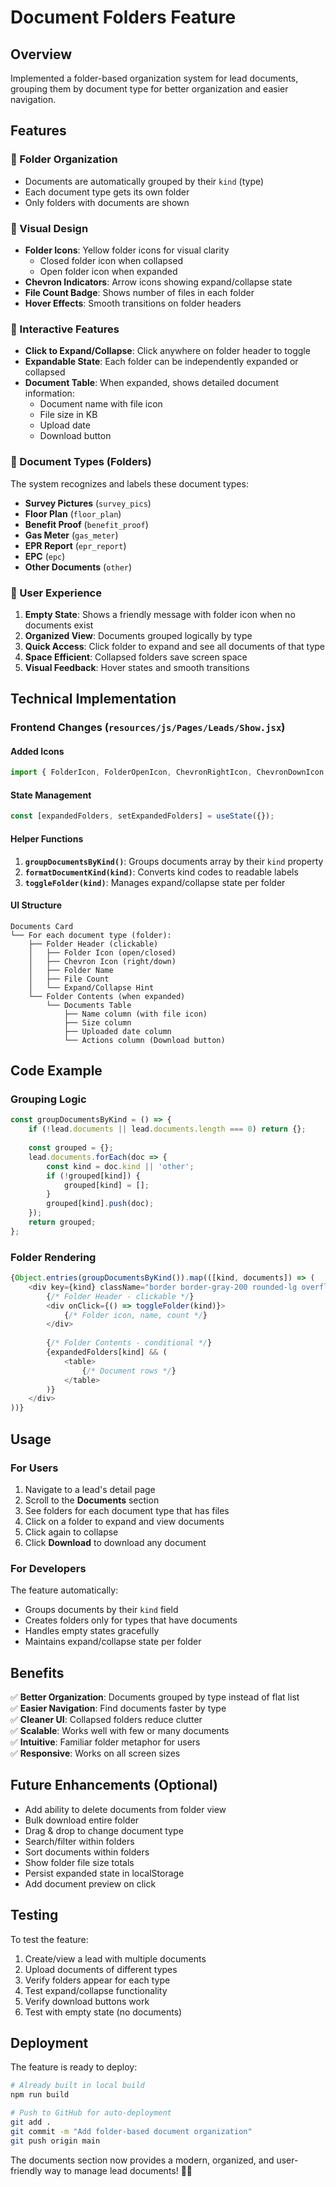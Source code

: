 # Document Folders Feature

## Overview
Implemented a folder-based organization system for lead documents, grouping them by document type for better organization and easier navigation.

## Features

### 📁 Folder Organization
- Documents are automatically grouped by their `kind` (type)
- Each document type gets its own folder
- Only folders with documents are shown

### 🎨 Visual Design
- **Folder Icons**: Yellow folder icons for visual clarity
  - Closed folder icon when collapsed
  - Open folder icon when expanded
- **Chevron Indicators**: Arrow icons showing expand/collapse state
- **File Count Badge**: Shows number of files in each folder
- **Hover Effects**: Smooth transitions on folder headers

### 🔄 Interactive Features
- **Click to Expand/Collapse**: Click anywhere on folder header to toggle
- **Expandable State**: Each folder can be independently expanded or collapsed
- **Document Table**: When expanded, shows detailed document information:
  - Document name with file icon
  - File size in KB
  - Upload date
  - Download button

### 📂 Document Types (Folders)
The system recognizes and labels these document types:
- **Survey Pictures** (`survey_pics`)
- **Floor Plan** (`floor_plan`)
- **Benefit Proof** (`benefit_proof`)
- **Gas Meter** (`gas_meter`)
- **EPR Report** (`epr_report`)
- **EPC** (`epc`)
- **Other Documents** (`other`)

### 🎯 User Experience
1. **Empty State**: Shows a friendly message with folder icon when no documents exist
2. **Organized View**: Documents grouped logically by type
3. **Quick Access**: Click folder to expand and see all documents of that type
4. **Space Efficient**: Collapsed folders save screen space
5. **Visual Feedback**: Hover states and smooth transitions

## Technical Implementation

### Frontend Changes (`resources/js/Pages/Leads/Show.jsx`)

#### Added Icons
```javascript
import { FolderIcon, FolderOpenIcon, ChevronRightIcon, ChevronDownIcon } from '@heroicons/react/24/outline';
```

#### State Management
```javascript
const [expandedFolders, setExpandedFolders] = useState({});
```

#### Helper Functions
1. **`groupDocumentsByKind()`**: Groups documents array by their `kind` property
2. **`formatDocumentKind(kind)`**: Converts kind codes to readable labels
3. **`toggleFolder(kind)`**: Manages expand/collapse state per folder

#### UI Structure
```
Documents Card
└── For each document type (folder):
    ├── Folder Header (clickable)
    │   ├── Folder Icon (open/closed)
    │   ├── Chevron Icon (right/down)
    │   ├── Folder Name
    │   ├── File Count
    │   └── Expand/Collapse Hint
    └── Folder Contents (when expanded)
        └── Documents Table
            ├── Name column (with file icon)
            ├── Size column
            ├── Uploaded date column
            └── Actions column (Download button)
```

## Code Example

### Grouping Logic
```javascript
const groupDocumentsByKind = () => {
    if (!lead.documents || lead.documents.length === 0) return {};
    
    const grouped = {};
    lead.documents.forEach(doc => {
        const kind = doc.kind || 'other';
        if (!grouped[kind]) {
            grouped[kind] = [];
        }
        grouped[kind].push(doc);
    });
    return grouped;
};
```

### Folder Rendering
```javascript
{Object.entries(groupDocumentsByKind()).map(([kind, documents]) => (
    <div key={kind} className="border border-gray-200 rounded-lg overflow-hidden">
        {/* Folder Header - clickable */}
        <div onClick={() => toggleFolder(kind)}>
            {/* Folder icon, name, count */}
        </div>
        
        {/* Folder Contents - conditional */}
        {expandedFolders[kind] && (
            <table>
                {/* Document rows */}
            </table>
        )}
    </div>
))}
```

## Usage

### For Users
1. Navigate to a lead's detail page
2. Scroll to the **Documents** section
3. See folders for each document type that has files
4. Click on a folder to expand and view documents
5. Click again to collapse
6. Click **Download** to download any document

### For Developers
The feature automatically:
- Groups documents by their `kind` field
- Creates folders only for types that have documents
- Handles empty states gracefully
- Maintains expand/collapse state per folder

## Benefits

✅ **Better Organization**: Documents grouped by type instead of flat list  
✅ **Easier Navigation**: Find documents faster by type  
✅ **Cleaner UI**: Collapsed folders reduce clutter  
✅ **Scalable**: Works well with few or many documents  
✅ **Intuitive**: Familiar folder metaphor for users  
✅ **Responsive**: Works on all screen sizes  

## Future Enhancements (Optional)

- Add ability to delete documents from folder view
- Bulk download entire folder
- Drag & drop to change document type
- Search/filter within folders
- Sort documents within folders
- Show folder file size totals
- Persist expanded state in localStorage
- Add document preview on click

## Testing

To test the feature:
1. Create/view a lead with multiple documents
2. Upload documents of different types
3. Verify folders appear for each type
4. Test expand/collapse functionality
5. Verify download buttons work
6. Test with empty state (no documents)

## Deployment

The feature is ready to deploy:
```bash
# Already built in local build
npm run build

# Push to GitHub for auto-deployment
git add .
git commit -m "Add folder-based document organization"
git push origin main
```

The documents section now provides a modern, organized, and user-friendly way to manage lead documents! 📂✨


